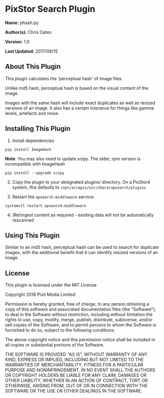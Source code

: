 # PixStor Search Plugin

**Name:** phash.py

**Author(s):** Chris Oates

**Version:** 1.0

**Last Updated:** 2017/09/15

## About This Plugin

This plugin calculates the 'perceptual hash' of image files.

Unlike md5 hash, perceptual hash is based on the visual content of the image.

Images with the same hash will include exact duplicates as well as resized versions of an image.
It also has a certain tolerance for things like gamma levels, artefacts and noise.

## Installing This Plugin

1. Install dependencies

```
pip install ImageHash
```

**Note**: You may also need to update scipy. The older, rpm version is incompatible with ImageHash

```
pip install --upgrade scipy
```

2. Copy the plugin to your designated plugins/ directory. On a PixStor4 system, this defaults to `/opt/arcapix/usr/share/apsearch/plugins`

3. Restart the `apsearch-middleware` service:

```
systemctl restart apsearch-middleware
```

4. (Re)ingest content as required - existing data will not be automatically rescanned

## Using This Plugin

Similar to an md5 hash, perceptual hash can be used to search for duplicate images,
with the additional benefit that it can identify resized versions of an image.

## License

This plugin is licensed under the MIT License

Copyright 2018 Pixit Media Limited

Permission is hereby granted, free of charge, to any person obtaining a copy of this software and associated documentation files (the "Software"), to deal in the Software without restriction, including without limitation the rights to use, copy, modify, merge, publish, distribute, sublicense, and/or sell copies of the Software, and to permit persons to whom the Software is furnished to do so, subject to the following conditions:

The above copyright notice and this permission notice shall be included in all copies or substantial portions of the Software.

THE SOFTWARE IS PROVIDED "AS IS", WITHOUT WARRANTY OF ANY KIND, EXPRESS OR IMPLIED, INCLUDING BUT NOT LIMITED TO THE WARRANTIES OF MERCHANTABILITY, FITNESS FOR A PARTICULAR PURPOSE AND NONINFRINGEMENT. IN NO EVENT SHALL THE AUTHORS OR COPYRIGHT HOLDERS BE LIABLE FOR ANY CLAIM, DAMAGES OR OTHER LIABILITY, WHETHER IN AN ACTION OF CONTRACT, TORT OR OTHERWISE, ARISING FROM, OUT OF OR IN CONNECTION WITH THE SOFTWARE OR THE USE OR OTHER DEALINGS IN THE SOFTWARE.
